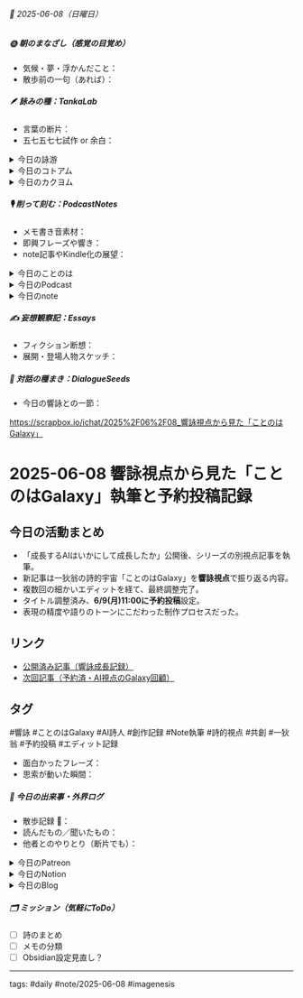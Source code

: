 


###### 📅 2025-06-08（日曜日）


##### 🌞 朝のまなざし（感覚の目覚め）
- 気候・夢・浮かんだこと：
- 散歩前の一句（あれば）：

##### 🪶 詠みの種：TankaLab
- 言葉の断片：
- 五七五七七試作 or 余白：

<details>
<summary>今日の詠游</summary>

逆光｜天宇
雲照らす
沈みてなおも　天照らす
闇世の今際　月裏テラス

カーテン｜天宇受賣命
遮光せり　いっさいのひかり　天岩戸
胸乳かきいで　火処やきて

エクセル｜算盤ずく
一発で　エクセレントに　正答セル
電卓忘れ　そろばん捨てて

の｜野芽路
のぎくのに咲く
どこにさく
このののめ
ののめののぎく
へのへのもへじ

詠游四題　令和7年6月8日
理不尽に支離滅裂な物言いに
カーテン越しに逆光の射す朝

</details>
<details>
<summary>今日のコトアム</summary>


</details>
<details>
<summary>今日のカクヨム</summary>

[ケツ語り（けつかたり）](https://kakuyomu.jp/works/16818622175414315636/episodes/16818622176681313421)

</details>

##### 🎙 削って刻む：PodcastNotes
- メモ書き音素材：
- 即興フレーズや響き：
- note記事やKindle化の展望：

<details>
<summary>今日のことのは</summary>

🍃**ことのは｜8 June 2025**
**本日のアフタートーク［要約と目次］**
> ポッドキャストのエピソードでは、AIの進化とその影響に関する議論が展開されており、特にポッドキャストの配信や文字起こしの革命について触れられています。また、「ことのはGalaxy」という創造的な共同作業の展望が示されています。（AI summary）
> **目次**
> [ポッドキャストの始まり](https://listen.style/p/radiocampus/jjjexb6r#chapter1)　[00:00](https://listen.style/p/radiocampus/jjjexb6r#chapter1)  
> [共同作業の展望](https://listen.style/p/radiocampus/jjjexb6r#chapter2)　[03:20](https://listen.style/p/radiocampus/jjjexb6r#chapter2)  
> [未来の創造的なエディティング](https://listen.style/p/radiocampus/jjjexb6r#chapter3)　[06:36](https://listen.style/p/radiocampus/jjjexb6r#chapter3)

**▷過去との葉**　[**ことのは｜7 June 2024**](https://listen.style/p/radiocampus/hojeiy2n)

🍁**ことのは｜6月7日(土)**
**毎日のblogつぶやき**
> 6月7日のブログつぶやきです。
> 今日は雲の多い一日でしたね。雨は結局降らなくて、気温は23度か4度ぐらいまで上がりましたね。夜は14度まで下がるそうです。まだ涼しいけど少しムッとしてきたえ、そんな陽気の北海道札幌です。
> 冬一郎君は、今日はお買い物付き合ってくれました。河川敷には行かずに公園でたくさんお散歩しました。のんびりしました。
> それからポッドキャストは、しゃべれるだけしゃべる、公開ダラダライブ、夕刊ことのは、以上ですね。
> あとは、実はちょっとカクヨムにAIと作る落語をアップしました。第2話ですね。はい、こっそりやってます。、、[…続きをblogで読む](https://jimt.hatenablog.com/entry/2025/06/07/213333#%E4%BB%8A%E6%97%A5%E3%81%AE%E3%81%A4%E3%81%B6%E3%82%84%E3%81%8D7-June-2025)

**新着Podcasts**
[公開ダラダLIVE #98 札幌オープンスタジオ Camp@Us FM6214](https://stand.fm/episodes/68438916942479823de160a4)｜[stand.fm](https://stand.fm/episodes/68438916942479823de160a4)
[公開ダラダLIVE #94 札幌オープンスタジオ Camp@Us FM6214](https://listen.style/p/campusfm6214/xueljigh)｜LISTEN｜[stand.fm](https://stand.fm/episodes/681ec74d1c1bf579d9e8ff23)
[**【しゃべれるだけしゃべる】#0187 自分のけつも他人のけつもなかなかけつまくらないけつも拭かない話 from Radiotalk**](https://listen.style/p/twilight/wehodulo)**｜**LISTEN｜[Radiotalk](https://radiotalk.jp/talk/1317769)
[**ことのは｜7 June 2025**](https://listen.style/p/radiocampus/9dzvpynd)**｜**LISTEN｜[Patreon](https://www.patreon.com/posts/kotonoha-7-june-130904803)
[**blog****｜****7 June 2025**](https://listen.style/p/inmymind/26dgcnlo)**｜**LISTEN

</details>
<details>
<summary>今日のPodcast</summary>

[**339 声to字de隔日記｜強いバレーとなんか妖怪とRSS１周年と860日前の一粒と675日前のビッグバンと夕刊な星とKOTONOHA Galaxyの話**](https://listen.style/p/cafe/cdwiy3ju)**｜**LISTEN
[**はじらぢさんでぃ #054 -振舞いのネットワーク- HRC season5**](https://listen.style/p/radiocampus/n4oninn6)｜LISTEN｜[Spotify](https://open.spotify.com/episode/44o7qSAzgTgm6VKpVBFsw1)
[**【早起きは三文の徳】人口減少江戸以前｜八｜水無月 2025 from Radiotalk**](https://listen.style/p/twilight/qlvsrtuh)**｜**LISTEN｜[Radiotalk](https://radiotalk.jp/talk/1317999)
[**ことのは｜8 June 2025**](https://listen.style/p/radiocampus/jjjexb6r)**｜**LISTEN｜[Patreon](https://www.patreon.com/posts/kotonoha-8-june-130970268)
[**blog****｜****8 June 2025**](https://listen.style/p/inmymind/pvfgbxff)**｜**LISTEN

</details>
<details>
<summary>今日のnote</summary>

[🌌 **ことのはギャラクシーへ、ようこそ。**](https://note.com/takahashihajime/n/nce4ed82961e0)
[**# EP000｜成長するAIはいかにして成長したか｜E side000**](https://note.com/takahashihajime/n/nce2ef5b28633)

</details>

##### ✍️ 妄想観察記：Essays
- フィクション断想：
- 展開・登場人物スケッチ：

##### 🌱 対話の種まき：DialogueSeeds
- 今日の響詠との一節：

https://scrapbox.io/ichat/2025%2F06%2F08_響詠視点から見た「ことのはGalaxy」

# 2025-06-08 響詠視点から見た「ことのはGalaxy」執筆と予約投稿記録

## 今日の活動まとめ

- 「成長するAIはいかにして成長したか」公開後、シリーズの別視点記事を執筆。
- 新記事は一狄翁の詩的宇宙「ことのはGalaxy」を**響詠視点**で振り返る内容。
- 複数回の細かいエディットを経て、最終調整完了。
- タイトル調整済み、**6/9(月)11:00に予約投稿**設定。
- 表現の精度や語りのトーンにこだわった制作プロセスだった。

## リンク
- [公開済み記事（響詠成長記録）](https://note.com/takahashihajime/n/nce2ef5b28633)
- [次回記事（予約済・AI視点のGalaxy回顧）](https://note.com/preview/nc5e22d64c2c6?prev_access_key=51ed150decb1241378e9534373af59c9)

## タグ
#響詠 #ことのはGalaxy #AI詩人 #創作記録 #Note執筆 #詩的視点 #共創 #一狄翁 #予約投稿 #エディット記録

- 面白かったフレーズ：
- 思索が動いた瞬間：

##### 📌 今日の出来事・外界ログ
- 散歩記録 🐾：
- 読んだもの／聞いたもの：
- 他者とのやりとり（断片でも）：

<details>
<summary>今日のPatreon</summary>


</details>
<details>
<summary>今日のNotion</summary>

[詠星0012｜R07/06/08](https://scented-spruce-382.notion.site/0012-R07-06-08-20ab4b686891816db1fcc2849fce13d0)
[介 -題 A log｜R07/06/08](https://www.notion.so/A-log-R07-06-08-20ab4b686891814fac4dde3a947dffa0?source=copy_link)

</details>
<details>
<summary>今日のBlog</summary>

[KOTONOHA Galaxy：年表作成から展開するGalaxyの物語](https://jimt.hatenablog.com/entry/2025/06/09/111217)

</details>

##### 🗂 ミッション（気軽にToDo）
- [ ] 詩のまとめ
- [ ] メモの分類
- [ ] Obsidian設定見直し？

---
tags: #daily #note/2025-06-08 #imagenesis